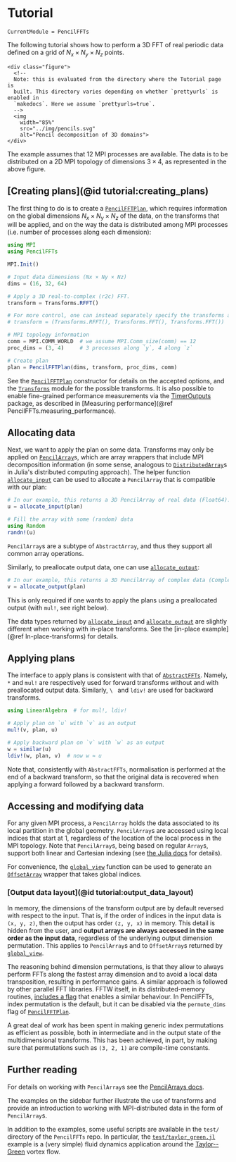 # Tutorial

```@meta
CurrentModule = PencilFFTs
```

The following tutorial shows how to perform a 3D FFT of real periodic data
defined on a grid of $N_x × N_y × N_z$ points.

```@raw html
<div class="figure">
  <!--
  Note: this is evaluated from the directory where the Tutorial page is
  built. This directory varies depending on whether `prettyurls` is enabled in
  `makedocs`. Here we assume `prettyurls=true`.
  -->
  <img
    width="85%"
    src="../img/pencils.svg"
    alt="Pencil decomposition of 3D domains">
</div>
```

The example assumes that 12 MPI processes are available.
The data is to be distributed on a 2D MPI topology of dimensions $3 × 4$,
as represented in the above figure.

## [Creating plans](@id tutorial:creating_plans)

The first thing to do is to create a [`PencilFFTPlan`](@ref), which requires
information on the global dimensions $N_x × N_y × N_z$ of the data, on the
transforms that will be applied, and on the way the data is distributed among
MPI processes (i.e. number of processes along each dimension):

```julia
using MPI
using PencilFFTs

MPI.Init()

# Input data dimensions (Nx × Ny × Nz)
dims = (16, 32, 64)

# Apply a 3D real-to-complex (r2c) FFT.
transform = Transforms.RFFT()

# For more control, one can instead separately specify the transforms along each dimension:
# transform = (Transforms.RFFT(), Transforms.FFT(), Transforms.FFT())

# MPI topology information
comm = MPI.COMM_WORLD  # we assume MPI.Comm_size(comm) == 12
proc_dims = (3, 4)     # 3 processes along `y`, 4 along `z`

# Create plan
plan = PencilFFTPlan(dims, transform, proc_dims, comm)
```

See the [`PencilFFTPlan`](@ref) constructor for details on the accepted
options, and the [`Transforms`](@ref) module for the possible transforms.
It is also possible to enable fine-grained performance measurements via the
[TimerOutputs](https://github.com/KristofferC/TimerOutputs.jl) package, as
described in [Measuring performance](@ref PencilFFTs.measuring_performance).

## Allocating data

Next, we want to apply the plan on some data.
Transforms may only be applied on
[`PencilArray`](https://jipolanco.github.io/PencilArrays.jl/dev/PencilArrays/)s,
which are array
wrappers that include MPI decomposition information (in some sense, analogous
to [`DistributedArray`](https://github.com/JuliaParallel/Distributedarrays.jl)s
in Julia's distributed computing approach).
The helper function [`allocate_input`](@ref) can be used to allocate
a `PencilArray` that is compatible with our plan:
```julia
# In our example, this returns a 3D PencilArray of real data (Float64).
u = allocate_input(plan)

# Fill the array with some (random) data
using Random
randn!(u)
```
`PencilArray`s are a subtype of `AbstractArray`, and thus they support all
common array operations.

Similarly, to preallocate output data, one can use [`allocate_output`](@ref):
```julia
# In our example, this returns a 3D PencilArray of complex data (Complex{Float64}).
v = allocate_output(plan)
```
This is only required if one wants to apply the plans using a preallocated
output (with `mul!`, see right below).

The data types returned by [`allocate_input`](@ref) and
[`allocate_output`](@ref) are slightly different when working with in-place
transforms.
See the [in-place example](@ref In-place-transforms) for details.

## Applying plans

The interface to apply plans is consistent with that of
[`AbstractFFTs`](https://juliamath.github.io/AbstractFFTs.jl/stable/api/#AbstractFFTs.plan_fft).
Namely, `*` and `mul!` are respectively used for forward transforms without and
with preallocated output data.
Similarly, `\ ` and `ldiv!` are used for backward transforms.

```julia
using LinearAlgebra  # for mul!, ldiv!

# Apply plan on `u` with `v` as an output
mul!(v, plan, u)

# Apply backward plan on `v` with `w` as an output
w = similar(u)
ldiv!(w, plan, v)  # now w ≈ u
```

Note that, consistently with `AbstractFFTs`,
normalisation is performed at the end of a backward transform, so that the
original data is recovered when applying a forward followed by a backward
transform.

## Accessing and modifying data

For any given MPI process, a `PencilArray` holds the data associated to its
local partition in the global geometry.
`PencilArray`s are accessed using local indices that start at 1, regardless of
the location of the local process in the MPI topology.
Note that `PencilArray`s, being based on regular `Array`s, support both linear
and Cartesian indexing (see [the Julia
docs](https://docs.julialang.org/en/v1/manual/arrays/#man-supported-index-types)
for details).

For convenience, the [`global_view`](https://jipolanco.github.io/PencilArrays.jl/dev/PencilArrays/#Global-views) function can be used to generate an
[`OffsetArray`](https://github.com/JuliaArrays/OffsetArrays.jl) wrapper that
takes global indices.

### [Output data layout](@id tutorial:output_data_layout)

In memory, the dimensions of the transform output are by default reversed with
respect to the input.
That is, if the order of indices in the input data is `(x, y, z)`, then the
output has order `(z, y, x)` in memory.
This detail is hidden from the user, and **output arrays are always accessed in
the same order as the input data**, regardless of the underlying output
dimension permutation.
This applies to `PencilArray`s and to `OffsetArray`s returned by
[`global_view`](https://jipolanco.github.io/PencilArrays.jl/dev/PencilArrays/#PencilArrays.global_view-Tuple{PencilArray}).

The reasoning behind dimension permutations, is that they allow to always
perform FFTs along the fastest array dimension and to avoid a local data
transposition, resulting in performance gains.
A similar approach is followed by other parallel FFT libraries.
FFTW itself, in its distributed-memory routines, [includes
a flag](http://fftw.org/doc/Transposed-distributions.html#Transposed-distributions)
that enables a similar behaviour.
In PencilFFTs, index permutation is the default, but it can be disabled via the
`permute_dims` flag of [`PencilFFTPlan`](@ref).

A great deal of work has been spent in making generic index permutations as
efficient as possible, both in intermediate and in the output state of the
multidimensional transforms.
This has been achieved, in part, by making sure that permutations such as `(3,
2, 1)` are compile-time constants.

## Further reading

For details on working with `PencilArray`s see the
[PencilArrays docs](https://jipolanco.github.io/PencilArrays.jl/dev/).

The examples on the sidebar further illustrate the use of transforms and
provide an introduction to working with MPI-distributed data in the form of
`PencilArray`s.

In addition to the examples,
some useful scripts are available in the `test/` directory of the
`PencilFFTs` repo.
In particular, the
[`test/taylor_green.jl`](https://github.com/jipolanco/PencilFFTs.jl/blob/master/test/taylor_green.jl)
example is a (very simple) fluid dynamics application around the
[Taylor--Green](https://en.wikipedia.org/wiki/Taylor%E2%80%93Green_vortex)
vortex flow.
